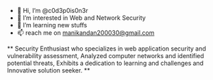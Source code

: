 - 👋 Hi, I’m @c0d3p0is0n3r
- 👀 I’m interested in Web and Network Security
- 🌱 I’m learning new stuffs
- 📫 reach me on manikandan200030@gmail.com

**
Security Enthusiast who specializes in web application security and vulnerability assessment,
Analyzed computer networks and identified potential threats, Exhibits a dedication to learning
and challenges and Innovative solution seeker.
**
